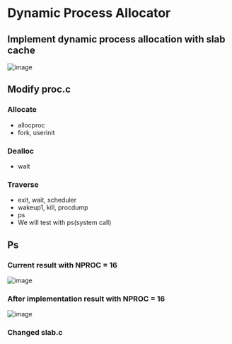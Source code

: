 # Dynamic Process Allocator

## Implement dynamic process allocation with slab cache

![image](https://user-images.githubusercontent.com/62228195/118091722-1cbec580-b406-11eb-9fac-0fb63879fb68.png)


## Modify proc.c
### Allocate
- allocproc
- fork, userinit

### Dealloc
- wait

### Traverse
- exit, wait, scheduler
- wakeup1, kill, procdump
- ps
- We will test with ps(system call)


## Ps

### Current result with NPROC = 16
![image](https://user-images.githubusercontent.com/62228195/118092821-930ff780-b407-11eb-9d3c-96e53106f0e4.png)

### After implementation result with NPROC = 16
![image](https://user-images.githubusercontent.com/62228195/118093026-cd799480-b407-11eb-96d7-17557fb468d2.png)


### **Changed slab.c**
